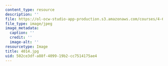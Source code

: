 ```yaml
---
content_type: resource
description: ''
file: https://ol-ocw-studio-app-production.s3.amazonaws.com/courses/4-614-religious-architecture-and-islamic-cultures-fall-2002/502ce3dfa88f409919b2cc7514175ae4_4014.jpg
file_type: image/jpeg
image_metadata:
  caption: ''
  credit: ''
  image-alt: ''
resourcetype: Image
title: 4014.jpg
uid: 502ce3df-a88f-4099-19b2-cc7514175ae4
---
```

